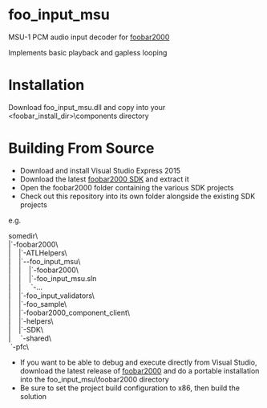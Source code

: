 # foo_input_msu

MSU-1 PCM audio input decoder for [foobar2000](http://www.foobar2000.org/)

Implements basic playback and gapless looping

# Installation

Download foo_input_msu.dll and copy into your <foobar_install_dir>\components directory

# Building From Source

 - Download and install Visual Studio Express 2015
 - Download the latest [foobar2000 SDK](http://www.foobar2000.org/SDK) and extract it
 - Open the foobar2000 folder containing the various SDK projects
 - Check out this repository into its own folder alongside the existing SDK projects

e.g.

somedir\\  
|\`-foobar2000\\  
|&nbsp;&nbsp;&nbsp;&nbsp;|\`-ATLHelpers\\  
|&nbsp;&nbsp;&nbsp;&nbsp;|\`--foo_input_msu\\  
|&nbsp;&nbsp;&nbsp;&nbsp;|&nbsp;&nbsp;&nbsp;&nbsp;|\`-foobar2000\\  
|&nbsp;&nbsp;&nbsp;&nbsp;|&nbsp;&nbsp;&nbsp;&nbsp;|\`-foo_input_msu.sln  
|&nbsp;&nbsp;&nbsp;&nbsp;|&nbsp;&nbsp;&nbsp;&nbsp;&nbsp;\`-...  
|&nbsp;&nbsp;&nbsp;&nbsp;|\`-foo_input_validators\\  
|&nbsp;&nbsp;&nbsp;&nbsp;|\`-foo_sample\\  
|&nbsp;&nbsp;&nbsp;&nbsp;|\`-foobar2000_component_client\\  
|&nbsp;&nbsp;&nbsp;&nbsp;|\`-helpers\\  
|&nbsp;&nbsp;&nbsp;&nbsp;|\`-SDK\\  
|&nbsp;&nbsp;&nbsp;&nbsp;&nbsp;\`-shared\\  
&nbsp;`-pfc\\  

 - If you want to be able to debug and execute directly from Visual Studio, download the latest release of [foobar2000](http://www.foobar2000.org/download) and do a portable installation into the foo_input_msu\\foobar2000 directory
 - Be sure to set the project build configuration to x86, then build the solution
